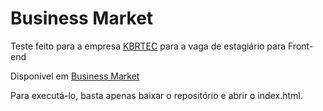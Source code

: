 # Business Market

Teste feito para a empresa [KBRTEC](https://www.kbrtec.com.br/) para a vaga de estagiário para Front-end

Disponível em [Business Market](https://brunobrasolin.github.io/business-market/)

Para executá-lo, basta apenas baixar o repositório e abrir o index.html.
